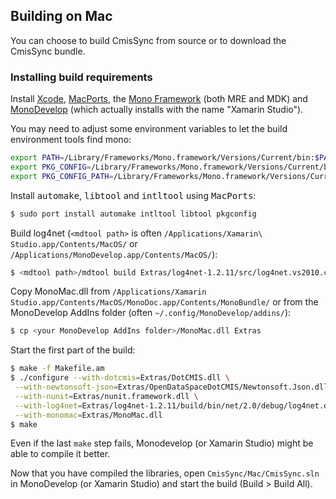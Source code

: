 ## Building on Mac

You can choose to build CmisSync from source or to download the CmisSync bundle.


### Installing build requirements

Install [Xcode](https://developer.apple.com/xcode/), [MacPorts](https://www.macports.org), the [Mono Framework](http://www.mono-project.com) (both MRE and MDK) and [MonoDevelop](http://monodevelop.com) (which actually installs with the name "Xamarin Studio").

You may need to adjust some environment variables to let the build environment tools find mono:

```bash
export PATH=/Library/Frameworks/Mono.framework/Versions/Current/bin:$PATH
export PKG_CONFIG=/Library/Frameworks/Mono.framework/Versions/Current/bin/pkg-config
export PKG_CONFIG_PATH=/Library/Frameworks/Mono.framework/Versions/Current/lib/pkgconfig
```

Install <tt>automake</tt>, <tt>libtool</tt> and <tt>intltool</tt> using <tt>MacPorts</tt>:

```bash
$ sudo port install automake intltool libtool pkgconfig
```

Build log4net (`<mdtool path>` is often `/Applications/Xamarin\ Studio.app/Contents/MacOS/` or `/Applications/MonoDevelop.app/Contents/MacOS/`):
```bash
$ <mdtool path>/mdtool build Extras/log4net-1.2.11/src/log4net.vs2010.csproj
```

Copy MonoMac.dll from `/Applications/Xamarin Studio.app/Contents/MacOS/MonoDoc.app/Contents/MonoBundle/` or from the MonoDevelop AddIns folder (often `~/.config/MonoDevelop/addins/`):
```bash
$ cp <your MonoDevelop AddIns folder>/MonoMac.dll Extras
```

Start the first part of the build:

```bash
$ make -f Makefile.am
$ ./configure --with-dotcmis=Extras/DotCMIS.dll \
 --with-newtonsoft-json=Extras/OpenDataSpaceDotCMIS/Newtonsoft.Json.dll \
 --with-nunit=Extras/nunit.framework.dll \
 --with-log4net=Extras/log4net-1.2.11/build/bin/net/2.0/debug/log4net.dll \
 --with-monomac=Extras/MonoMac.dll
$ make
```

Even if the last `make` step fails, Monodevelop (or Xamarin Studio) might be able to compile it better.

Now that you have compiled the libraries, open `CmisSync/Mac/CmisSync.sln` in
MonoDevelop (or Xamarin Studio) and start the build (Build > Build All).
